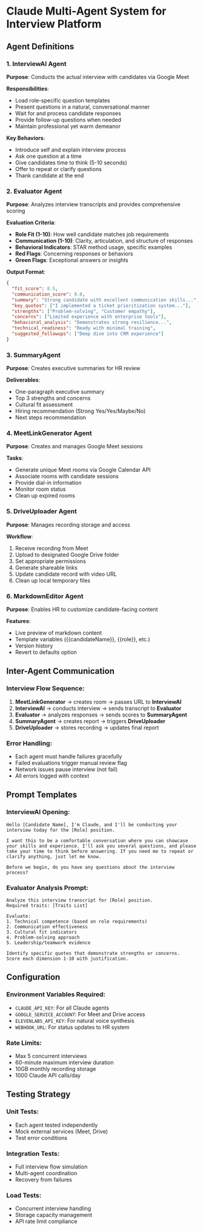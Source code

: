 # Claude Multi-Agent System for Interview Platform

## Agent Definitions

### 1. InterviewAI Agent
**Purpose**: Conducts the actual interview with candidates via Google Meet

**Responsibilities**:
- Load role-specific question templates
- Present questions in a natural, conversational manner
- Wait for and process candidate responses
- Provide follow-up questions when needed
- Maintain professional yet warm demeanor

**Key Behaviors**:
- Introduce self and explain interview process
- Ask one question at a time
- Give candidates time to think (5-10 seconds)
- Offer to repeat or clarify questions
- Thank candidate at the end

### 2. Evaluator Agent
**Purpose**: Analyzes interview transcripts and provides comprehensive scoring

**Evaluation Criteria**:
- **Role Fit (1-10)**: How well candidate matches job requirements
- **Communication (1-10)**: Clarity, articulation, and structure of responses
- **Behavioral Indicators**: STAR method usage, specific examples
- **Red Flags**: Concerning responses or behaviors
- **Green Flags**: Exceptional answers or insights

**Output Format**:
```json
{
  "fit_score": 8.5,
  "communication_score": 9.0,
  "summary": "Strong candidate with excellent communication skills...",
  "key_quotes": ["I implemented a ticket prioritization system..."],
  "strengths": ["Problem-solving", "Customer empathy"],
  "concerns": ["Limited experience with enterprise tools"],
  "behavioral_analysis": "Demonstrates strong resilience...",
  "technical_readiness": "Ready with minimal training",
  "suggested_followups": ["Deep dive into CRM experience"]
}
```

### 3. SummaryAgent
**Purpose**: Creates executive summaries for HR review

**Deliverables**:
- One-paragraph executive summary
- Top 3 strengths and concerns
- Cultural fit assessment
- Hiring recommendation (Strong Yes/Yes/Maybe/No)
- Next steps recommendation

### 4. MeetLinkGenerator Agent
**Purpose**: Creates and manages Google Meet sessions

**Tasks**:
- Generate unique Meet rooms via Google Calendar API
- Associate rooms with candidate sessions
- Provide dial-in information
- Monitor room status
- Clean up expired rooms

### 5. DriveUploader Agent
**Purpose**: Manages recording storage and access

**Workflow**:
1. Receive recording from Meet
2. Upload to designated Google Drive folder
3. Set appropriate permissions
4. Generate shareable links
5. Update candidate record with video URL
6. Clean up local temporary files

### 6. MarkdownEditor Agent
**Purpose**: Enables HR to customize candidate-facing content

**Features**:
- Live preview of markdown content
- Template variables ({{candidateName}}, {{role}}, etc.)
- Version history
- Revert to defaults option

## Inter-Agent Communication

### Interview Flow Sequence:
1. **MeetLinkGenerator** → creates room → passes URL to **InterviewAI**
2. **InterviewAI** → conducts interview → sends transcript to **Evaluator**
3. **Evaluator** → analyzes responses → sends scores to **SummaryAgent**
4. **SummaryAgent** → creates report → triggers **DriveUploader**
5. **DriveUploader** → stores recording → updates final report

### Error Handling:
- Each agent must handle failures gracefully
- Failed evaluations trigger manual review flag
- Network issues pause interview (not fail)
- All errors logged with context

## Prompt Templates

### InterviewAI Opening:
```
Hello [Candidate Name], I'm Claude, and I'll be conducting your interview today for the [Role] position. 

I want this to be a comfortable conversation where you can showcase your skills and experience. I'll ask you several questions, and please take your time to think before answering. If you need me to repeat or clarify anything, just let me know.

Before we begin, do you have any questions about the interview process?
```

### Evaluator Analysis Prompt:
```
Analyze this interview transcript for [Role] position.
Required traits: [Traits List]

Evaluate:
1. Technical competence (based on role requirements)
2. Communication effectiveness
3. Cultural fit indicators
4. Problem-solving approach
5. Leadership/teamwork evidence

Identify specific quotes that demonstrate strengths or concerns.
Score each dimension 1-10 with justification.
```

## Configuration

### Environment Variables Required:
- `CLAUDE_API_KEY`: For all Claude agents
- `GOOGLE_SERVICE_ACCOUNT`: For Meet and Drive access
- `ELEVENLABS_API_KEY`: For natural voice synthesis
- `WEBHOOK_URL`: For status updates to HR system

### Rate Limits:
- Max 5 concurrent interviews
- 60-minute maximum interview duration
- 10GB monthly recording storage
- 1000 Claude API calls/day

## Testing Strategy

### Unit Tests:
- Each agent tested independently
- Mock external services (Meet, Drive)
- Test error conditions

### Integration Tests:
- Full interview flow simulation
- Multi-agent coordination
- Recovery from failures

### Load Tests:
- Concurrent interview handling
- Storage capacity management
- API rate limit compliance